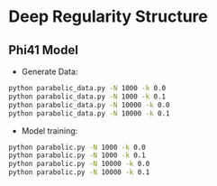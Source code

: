 # Deep Regularity Structure

## Phi41 Model

- Generate Data:
```bash
python parabolic_data.py -N 1000 -k 0.0
python parabolic_data.py -N 1000 -k 0.1
python parabolic_data.py -N 10000 -k 0.0
python parabolic_data.py -N 10000 -k 0.1
```
- Model training:
```bash
python parabolic.py -N 1000 -k 0.0
python parabolic.py -N 1000 -k 0.1
python parabolic.py -N 10000 -k 0.0
python parabolic.py -N 10000 -k 0.1
```